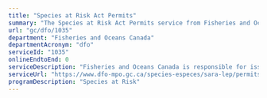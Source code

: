 ```yaml
---
title: "Species at Risk Act Permits"
summary: "The Species at Risk Act Permits service from Fisheries and Oceans Canada is not available end-to-end online, according to the GC Service Inventory."
url: "gc/dfo/1035"
department: "Fisheries and Oceans Canada"
departmentAcronym: "dfo"
serviceId: "1035"
onlineEndtoEnd: 0
serviceDescription: "Fisheries and Oceans Canada is responsible for issuing permits under sections 73 of the Species at Risk Act (SARA).  These permits authorize an activity that would otherwise contravene a SARA prohibition, as long as certain conditions can be met.  The Permits Authorizing an Activity Affecting Listed Wildlife Species Regulations establishes the information that the applicant must provide and require that a permit is issued or refused within 90 days of the acknowledgement of the receipt of the application sent to the applicant.  The 90 day time limit does not apply in certain circumstances."
serviceUrl: "https://www.dfo-mpo.gc.ca/species-especes/sara-lep/permits-permis/index-eng.html"
programDescription: "Species at Risk"
---
```

